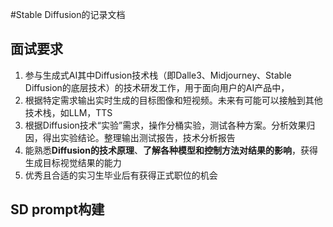 #Stable Diffusion的记录文档

## 面试要求
1. 参与生成式AI其中Diffusion技术栈（即Dalle3、Midjourney、Stable Diffusion的底层技术）的技术研发工作，用于面向用户的AI产品中，
2. 根据特定需求输出实时生成的目标图像和短视频。未来有可能可以接触到其他技术栈，如LLM，TTS
3. 根据Diffusion技术“实验”需求，操作分桶实验，测试各种方案。分析效果归因，得出实验结论。整理输出测试报告，技术分析报告
4. 能熟悉**Diffusion的技术原理**、**了解各种模型和控制方法对结果的影响**，获得生成目标视觉结果的能力
5. 优秀且合适的实习生毕业后有获得正式职位的机会

## SD prompt构建

